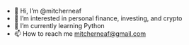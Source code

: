 - 👋 Hi, I’m @mitcherneaf
- 👀 I’m interested in personal finance, investing, and crypto
- 🌱 I’m currently learning Python
- 📫 How to reach me mitcherneaf@gmail.com

<!---
mitcherneaf/mitcherneaf is a ✨ special ✨ repository because its `README.md` (this file) appears on your GitHub profile.
You can click the Preview link to take a look at your changes.
--->
